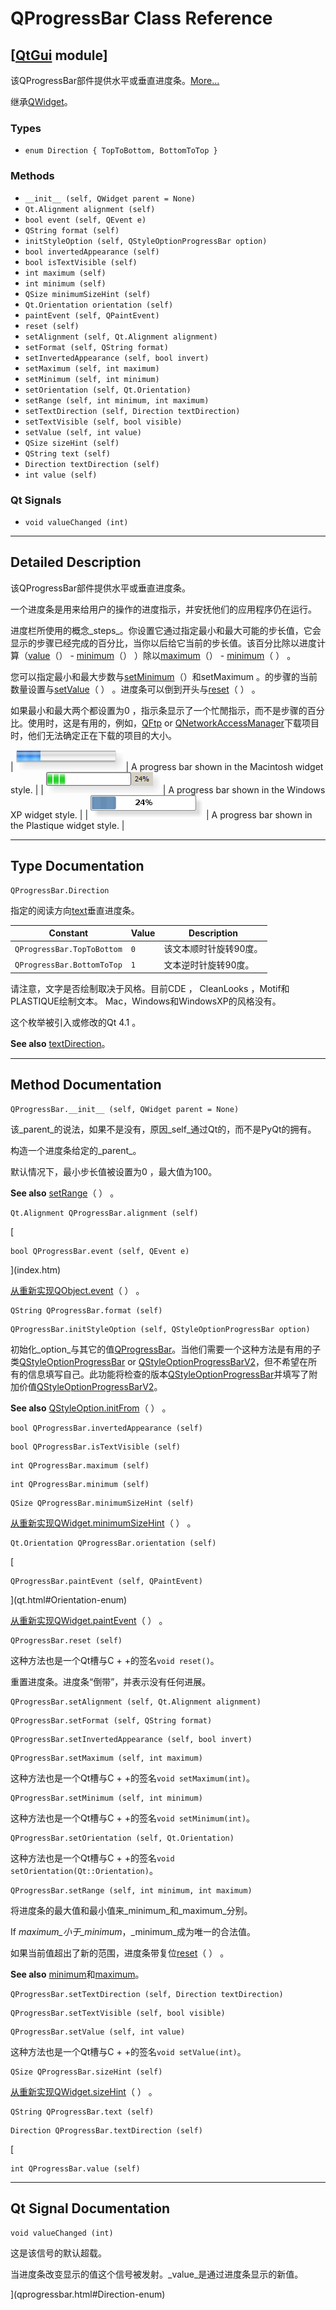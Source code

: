 # QProgressBar Class Reference

## [[QtGui](index.htm) module]

该QProgressBar部件提供水平或垂直进度条。[More...](#details)

继承[QWidget](qwidget.html)。

### Types

*   `enum Direction { TopToBottom, BottomToTop }`

### Methods

*   `__init__ (self, QWidget parent = None)`
*   `Qt.Alignment alignment (self)`
*   `bool event (self, QEvent e)`
*   `QString format (self)`
*   `initStyleOption (self, QStyleOptionProgressBar option)`
*   `bool invertedAppearance (self)`
*   `bool isTextVisible (self)`
*   `int maximum (self)`
*   `int minimum (self)`
*   `QSize minimumSizeHint (self)`
*   `Qt.Orientation orientation (self)`
*   `paintEvent (self, QPaintEvent)`
*   `reset (self)`
*   `setAlignment (self, Qt.Alignment alignment)`
*   `setFormat (self, QString format)`
*   `setInvertedAppearance (self, bool invert)`
*   `setMaximum (self, int maximum)`
*   `setMinimum (self, int minimum)`
*   `setOrientation (self, Qt.Orientation)`
*   `setRange (self, int minimum, int maximum)`
*   `setTextDirection (self, Direction textDirection)`
*   `setTextVisible (self, bool visible)`
*   `setValue (self, int value)`
*   `QSize sizeHint (self)`
*   `QString text (self)`
*   `Direction textDirection (self)`
*   `int value (self)`

### Qt Signals

*   `void valueChanged (int)`

* * *

## Detailed Description

该QProgressBar部件提供水平或垂直进度条。

一个进度条是用来给用户的操作的进度指示，并安抚他们的应用程序仍在运行。

进度栏所使用的概念_steps_。你设置它通过指定最小和最大可能的步长值，它会显示的步骤已经完成的百分比，当你以后给它当前的步长值。该百分比除以进度计算（[value](qprogressbar.html#value-prop)（） - [minimum](qprogressbar.html#minimum-prop)（） ）除以[maximum](qprogressbar.html#maximum-prop)（） - [minimum](qprogressbar.html#minimum-prop)（ ） 。

您可以指定最小和最大步数与[setMinimum](qprogressbar.html#minimum-prop)（）和setMaximum 。的步骤的当前数量设置与[setValue](qprogressbar.html#value-prop)（ ） 。进度条可以倒到开头与[reset](qprogressbar.html#reset)（ ） 。

如果最小和最大两个都设置为0 ，指示条显示了一个忙閒指示，而不是步骤的百分比。使用时，这是有用的，例如，[QFtp](qftp.html) or [QNetworkAccessManager](qnetworkaccessmanager.html)下载项目时，他们无法确定正在下载的项目的大小。

| ![Screenshot of a Macintosh style progress bar](../img/macintosh-progressbar.png) | A progress bar shown in the Macintosh widget style. |
| ![Screenshot of a Windows XP style progress bar](../img/windowsxp-progressbar.png) | A progress bar shown in the Windows XP widget style. |
| ![Screenshot of a Plastique style progress bar](../img/plastique-progressbar.png) | A progress bar shown in the Plastique widget style. |

* * *

## Type Documentation

```
QProgressBar.Direction
```

指定的阅读方向[text](qprogressbar.html#text-prop)垂直进度条。

| Constant | Value | Description |
| --- | --- | --- |
| `QProgressBar.TopToBottom` | `0` | 该文本顺时针旋转90度。 |
| `QProgressBar.BottomToTop` | `1` | 文本逆时针旋转90度。 |

请注意，文字是否绘制取决于风格。目前CDE ， CleanLooks ，Motif和PLASTIQUE绘制文本。 Mac，Windows和WindowsXP的风格没有。

这个枚举被引入或修改的Qt 4.1 。

**See also** [textDirection](qprogressbar.html#textDirection-prop)。

* * *

## Method Documentation

```
QProgressBar.__init__ (self, QWidget parent = None)
```

该_parent_的说法，如果不是没有，原因_self_通过Qt的，而不是PyQt的拥有。

构造一个进度条给定的_parent_。

默认情况下，最小步长值被设置为0 ，最大值为100。

**See also** [setRange](qprogressbar.html#setRange)（ ） 。

```
Qt.Alignment QProgressBar.alignment (self)
```

[

```
bool QProgressBar.event (self, QEvent e)
```

](index.htm)

[从重新实现](index.htm)[QObject.event](qobject.html#event)（ ） 。

```
QString QProgressBar.format (self)
```

```
QProgressBar.initStyleOption (self, QStyleOptionProgressBar option)
```

初始化_option_与其它的值[QProgressBar](qprogressbar.html)。当他们需要一个这种方法是有用的子类[QStyleOptionProgressBar](qstyleoptionprogressbar.html) or [QStyleOptionProgressBarV2](qstyleoptionprogressbarv2.html)，但不希望在所有的信息填写自己。此功能将检查的版本[QStyleOptionProgressBar](qstyleoptionprogressbar.html)并填写了附加价值[QStyleOptionProgressBarV2](qstyleoptionprogressbarv2.html)。

**See also** [QStyleOption.initFrom](qstyleoption.html#initFrom)（ ） 。

```
bool QProgressBar.invertedAppearance (self)
```

```
bool QProgressBar.isTextVisible (self)
```

```
int QProgressBar.maximum (self)
```

```
int QProgressBar.minimum (self)
```

```
QSize QProgressBar.minimumSizeHint (self)
```

[](qsize.html)

[从重新实现](qsize.html)[QWidget.minimumSizeHint](qwidget.html#minimumSizeHint-prop)（ ） 。

```
Qt.Orientation QProgressBar.orientation (self)
```

[

```
QProgressBar.paintEvent (self, QPaintEvent)
```

](qt.html#Orientation-enum)

[从重新实现](qt.html#Orientation-enum)[QWidget.paintEvent](qwidget.html#paintEvent)（ ） 。

```
QProgressBar.reset (self)
```

这种方法也是一个Qt槽与C + +的签名`void reset()`。

重置进度条。进度条“倒带”，并表示没有任何进展。

```
QProgressBar.setAlignment (self, Qt.Alignment alignment)
```

```
QProgressBar.setFormat (self, QString format)
```

```
QProgressBar.setInvertedAppearance (self, bool invert)
```

```
QProgressBar.setMaximum (self, int maximum)
```

这种方法也是一个Qt槽与C + +的签名`void setMaximum(int)`。

```
QProgressBar.setMinimum (self, int minimum)
```

这种方法也是一个Qt槽与C + +的签名`void setMinimum(int)`。

```
QProgressBar.setOrientation (self, Qt.Orientation)
```

这种方法也是一个Qt槽与C + +的签名`void setOrientation(Qt::Orientation)`。

```
QProgressBar.setRange (self, int minimum, int maximum)
```

将进度条的最大值和最小值来_minimum_和_maximum_分别。

If _maximum_小于_minimum_，_minimum_成为唯一的合法值。

如果当前值超出了新的范围，进度条带复位[reset](qprogressbar.html#reset)（ ） 。

**See also** [minimum](qprogressbar.html#minimum-prop)和[maximum](qprogressbar.html#maximum-prop)。

```
QProgressBar.setTextDirection (self, Direction textDirection)
```

```
QProgressBar.setTextVisible (self, bool visible)
```

```
QProgressBar.setValue (self, int value)
```

这种方法也是一个Qt槽与C + +的签名`void setValue(int)`。

```
QSize QProgressBar.sizeHint (self)
```

[](qsize.html)

[从重新实现](qsize.html)[QWidget.sizeHint](qwidget.html#sizeHint-prop)（ ） 。

```
QString QProgressBar.text (self)
```

```
Direction QProgressBar.textDirection (self)
```

[

```
int QProgressBar.value (self)
```

* * *

## Qt Signal Documentation

```
void valueChanged (int)
```

这是该信号的默认超载。

当进度条改变显示的值这个信号被发射。_value_是通过进度条显示的新值。

](qprogressbar.html#Direction-enum)
